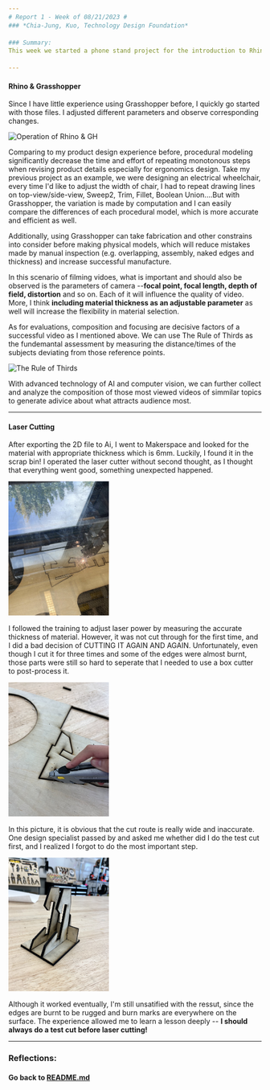 ```yaml
---
# Report 1 - Week of 08/21/2023 #
### *Chia-Jung, Kuo, Technology Design Foundation*

### Summary:
This week we started a phone stand project for the introduction to Rhino, Grasshopper, and physical manufacturing. This time I tried laser cutting on my own for the first time and learned a lesson :disappointed_relieved:. It will be elaborated in the following paragraph.

---
```

#### Rhino & Grasshopper
Since I have little experience using Grasshopper before, I quickly go started with those files. I adjusted different parameters and observe corresponding changes.

![Operation of Rhino & GH](https://github.com/Berkeley-MDes/tdf-fa23-chiajungkuo/blob/main/weekly-reports/2023_08_28_GH-01.gif)

Comparing to my product design experience before, procedural modeling significantly decrease the time and effort of repeating monotonous steps when revising product details especially for ergonomics design. Take my previous project as an example, we were designing an electrical wheelchair, every time I'd like to adjust the width of chair, I had to repeat drawing lines on top-view/side-view, Sweep2, Trim, Fillet, Boolean Union....But with Grasshopper, the variation is made by computation and I can easily compare the differences of each procedural model, which is more accurate and efficient as well.

Additionally, using Grasshopper can take fabrication and other constrains into consider before making physical models, which will reduce mistakes made by manual inspection (e.g. overlapping, assembly, naked edges and thickness) and increase successful manufacture. 

In this scenario of filming vidoes, what is important and should also be observed is the parameters of camera --**focal point, focal length, depth of field, distortion** and so on. Each of it will influence the quality of video. More, I think **including material thickness as an adjustable parameter** as well will increase the flexibility in material selection.

As for evaluations, composition and focusing are decisive factors of a successful video as I mentioned above. We can use The Rule of Thirds as the fundemantal assessment by measuring the distance/times of the subjects deviating from those reference points. 

<img width="400" alt="The Rule of Thirds" src="https://associationstudios.com/wp-content/uploads/2019/06/ruleof3rds.jpg">

With advanced technology of AI and computer vision, we can further collect and analyze the composition of those most viewed videos of simmilar topics to generate adivice about what attracts audience most.

---
#### Laser Cutting
After exporting the 2D file to Ai, I went to Makerspace and looked for the material with appropriate thickness which is 6mm. Luckily, I found it in the scrap bin! I operated the laser cutter without second thought, as I thought that everything went good, something unexpected happened.

<img width="200" alt="Thought to be good laser cutting" src="https://github.com/Berkeley-MDes/tdf-fa23-chiajungkuo/blob/main/weekly-reports/2023_08_28_WA_lasercut01.jpg">


I followed the training to adjust laser power by measuring the accurate thickness of material. However, it was not cut through for the first time, and I did a bad decision of CUTTING IT AGAIN AND AGAIN. Unfortunately, even though I cut it for three times and some of the edges were almost burnt, those parts were still so hard to seperate that I needed to use a box cutter to post-process it. 

<img width="200" alt="Cutting laser cuting by a box cutter" src="https://github.com/Berkeley-MDes/tdf-fa23-chiajungkuo/blob/main/weekly-reports/2023_08_28_WA_lasercut02.jpg">

In this picture, it is obvious that the cut route is really wide and inaccurate. One design specialist passed by and asked me whether did I do the test cut first, and I realized I forgot to do the most important step.

<img width="200" alt="Cutting laser cuting by a box cutter" src="https://github.com/Berkeley-MDes/tdf-fa23-chiajungkuo/blob/main/weekly-reports/2023_08_28_WA_lasercut03.jpg">

Although it worked eventually, I'm still unsatified with the ressut, since the edges are burnt to be rugged and burn marks are everywhere on the surface. The experience allowed me to learn a lesson deeply -- **I should always do a test cut before laser cutting!** 

---
### Reflections:








#### Go back to [README.md](../README.md)
